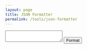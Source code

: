 ```yaml
---
layout: page
title: JSON Formatter
permalink: /tools/json-formatter
---
```


<link rel="stylesheet" type="text/css" href="{{ site.baseurl }}/assets/css/json-formatter.css" />
<div id='container'>
  <textarea id='content'>
  </textarea>
  <button id='format'>Format</button>
</div>

<script src='{{ site.baseurl }}/assets/script/json-formatter.js'></script>
